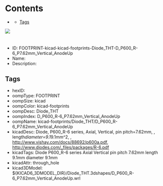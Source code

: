 



Contents
========

* [](#)
	* [Tags](#tags)
  
![][im]
# 

- ID: FOOTPRINT-kicad-kicad-footprints-Diode_THT-D_P600_R-6_P7.62mm_Vertical_AnodeUp
- Name: 
- Description: 

## Tags

- hexID: 
- oompType: FOOTPRINT
- oompSize: kicad
- oompColor: kicad-footprints
- oompDesc: Diode_THT
- oompIndex: D_P600_R-6_P7.62mm_Vertical_AnodeUp
- oompName: kicad-footprints/Diode_THT/D_P600_R-6_P7.62mm_Vertical_AnodeUp
- kicadDesc: Diode, P600_R-6 series, Axial, Vertical, pin pitch=7.62mm, , length*diameter=9.1*9.1mm^2, , http://www.vishay.com/docs/88692/p600a.pdf, http://www.diodes.com/_files/packages/R-6.pdf
- kicadTags: Diode P600_R-6 series Axial Vertical pin pitch 7.62mm  length 9.1mm diameter 9.1mm
- kicadAttr: through_hole
- kicad3DModel: ${KICAD6_3DMODEL_DIR}/Diode_THT.3dshapes/D_P600_R-6_P7.62mm_Vertical_AnodeUp.wrl



[im]: image.png
